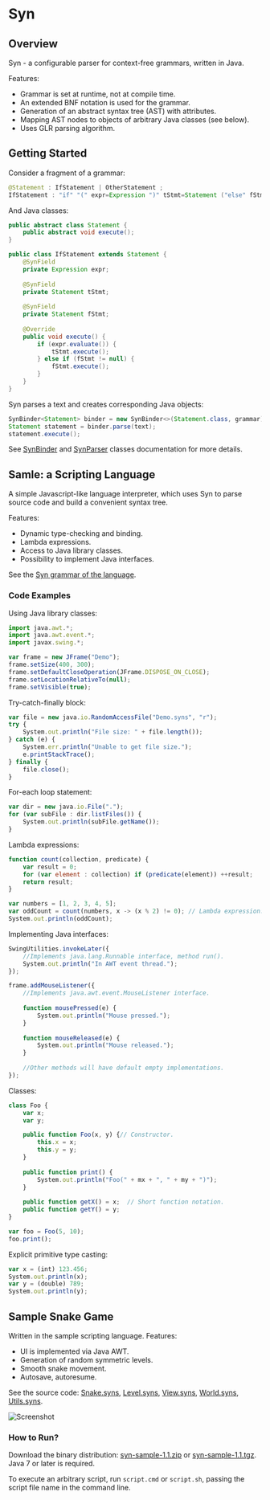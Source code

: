 Syn
===

## Overview

Syn - a configurable parser for context-free grammars, written in Java.

Features:
* Grammar is set at runtime, not at compile time.
* An extended BNF notation is used for the grammar.
* Generation of an abstract syntax tree (AST) with attributes.
* Mapping AST nodes to objects of arbitrary Java classes (see below).
* Uses GLR parsing algorithm.

## Getting Started

Consider a fragment of a grammar:
```Java
@Statement : IfStatement | OtherStatement ;
IfStatement : "if" "(" expr=Expression ")" tStmt=Statement ("else" fStmt=Statement)? ;
```

And Java classes:
```Java
public abstract class Statement {
	public abstract void execute(); 
}

public class IfStatement extends Statement {
	@SynField
	private Expression expr;
	
	@SynField
	private Statement tStmt;
	
	@SynField
	private Statement fStmt;
	
	@Override
	public void execute() {
		if (expr.evaluate()) {
			tStmt.execute();
		} else if (fStmt != null) {
			fStmt.execute();
		}
	}	
}
```

Syn parses a text and creates corresponding Java objects:
```Java
SynBinder<Statement> binder = new SynBinder<>(Statement.class, grammar);
Statement statement = binder.parse(text);
statement.execute();
```

See [SynBinder](http://antkar.github.io/syn/javadoc/org/antkar/syn/SynBinder.html)
and [SynParser](http://antkar.github.io/syn/javadoc/org/antkar/syn/SynParser.html) classes documentation
for more details.

## Samle: a Scripting Language

A simple Javascript-like language interpreter, which uses Syn to parse source code and build a convenient syntax tree.

Features:

* Dynamic type-checking and binding.
* Lambda expressions.
* Access to Java library classes.
* Possibility to implement Java interfaces.

See the [Syn grammar of the language](https://github.com/antkar/syn/blob/master/syn-sample-script/src/org/antkar/syn/sample/script/schema/Script_grammar.txt).

### Code Examples

Using Java library classes:

```JavaScript
import java.awt.*;
import java.awt.event.*;
import javax.swing.*;

var frame = new JFrame("Demo");
frame.setSize(400, 300);
frame.setDefaultCloseOperation(JFrame.DISPOSE_ON_CLOSE);
frame.setLocationRelativeTo(null);
frame.setVisible(true);
```

Try-catch-finally block:

```JavaScript
var file = new java.io.RandomAccessFile("Demo.syns", "r");
try {
    System.out.println("File size: " + file.length());
} catch (e) {
    System.err.println("Unable to get file size.");
    e.printStackTrace();
} finally {
    file.close();
}
```

For-each loop statement:

```JavaScript
var dir = new java.io.File(".");
for (var subFile : dir.listFiles()) {
    System.out.println(subFile.getName());
}
```

Lambda expressions:

```JavaScript
function count(collection, predicate) {
    var result = 0;
    for (var element : collection) if (predicate(element)) ++result;
    return result;
}

var numbers = [1, 2, 3, 4, 5];
var oddCount = count(numbers, x -> (x % 2) != 0); // Lambda expression.
System.out.println(oddCount);
```

Implementing Java interfaces:

```JavaScript
SwingUtilities.invokeLater({
    //Implements java.lang.Runnable interface, method run().
    System.out.println("In AWT event thread.");
});

frame.addMouseListener({
    //Implements java.awt.event.MouseListener interface.
    
    function mousePressed(e) {
        System.out.println("Mouse pressed.");
    }
    
    function mouseReleased(e) {
        System.out.println("Mouse released.");
    }
    
    //Other methods will have default empty implementations.
});
```

Classes:

```JavaScript
class Foo {
    var x;
    var y;

    public function Foo(x, y) {// Constructor.
        this.x = x;
        this.y = y;
    }
    
    public function print() {
        System.out.println("Foo(" + mx + ", " + my + ")");
    }
    
    public function getX() = x;  // Short function notation.
    public function getY() = y;
}

var foo = Foo(5, 10);
foo.print();
```

Explicit primitive type casting:

```JavaScript
var x = (int) 123.456;
System.out.println(x);
var y = (double) 789;
System.out.println(y);
```

## Sample Snake Game

Written in the sample scripting language. Features:

* UI is implemented via Java AWT.
* Generation of random symmetric levels.
* Smooth snake movement.
* Autosave, autoresume.

See the source code: [Snake.syns](https://github.com/antkar/syn/blob/master/syn-sample-script/sample/Snake.syns), [Level.syns](https://github.com/antkar/syn/blob/master/syn-sample-script/sample/Level.syns), [View.syns](https://github.com/antkar/syn/blob/master/syn-sample-script/sample/View.syns), [World.syns](https://github.com/antkar/syn/blob/master/syn-sample-script/sample/World.syns), [Utils.syns](https://github.com/antkar/syn/blob/master/syn-sample-script/sample/Utils.syns).

![Screenshot](http://antkar.org/snake/snakec.png)

### How to Run?

Download the binary distribution: [syn-sample-1.1.zip](https://github.com/antkar/syn/releases/download/v1.1/syn-sample-1.1.zip) or [syn-sample-1.1.tgz](https://github.com/antkar/syn/releases/download/v1.1/syn-sample-1.1.tgz). Java 7 or later is required.

To execute an arbitrary script, run `script.cmd` or `script.sh`, passing the script file name in the command line.

